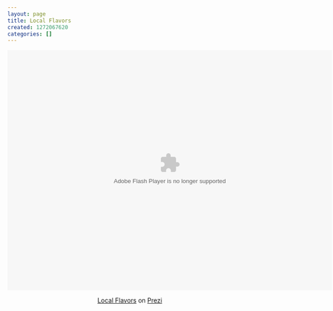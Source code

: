 ```yaml
---
layout: page
title: Local Flavors
created: 1272067620
categories: []
---
```

<div class="prezi-player"><style type="text/css" media="screen">.prezi-player { width: 550px; } .prezi-player-links { text-align: center; }</style><object id="prezi_xhqi6x-jrjpl" name="prezi_xhqi6x-jrjpl" classid="clsid:D27CDB6E-AE6D-11cf-96B8-444553540000" width="730" height="540"><param name="movie" value="http://prezi.com/bin/preziloader.swf"/><param name="allowfullscreen" value="true"/><param name="allowscriptaccess" value="always"/><param name="bgcolor" value="#ffffff"/><param name="flashvars" value="prezi_id=xhqi6x-jrjpl&amp;lock_to_path=0&amp;color=ffffff&amp;autoplay=no&amp;autohide_ctrls=0"/><embed id="preziEmbed_xhqi6x-jrjpl" name="preziEmbed_xhqi6x-jrjpl" src="http://prezi.com/bin/preziloader.swf" type="application/x-shockwave-flash" allowfullscreen="true" allowscriptaccess="always" width="730" height="540" bgcolor="#ffffff" flashvars="prezi_id=xhqi6x-jrjpl&amp;lock_to_path=0&amp;color=ffffff&amp;autoplay=no&amp;autohide_ctrls=0"></embed></object><div class="prezi-player-links"><p><a title="Recirculating Gift Certificates which support local business, build community and enhance neighborhood appeal and local flavor." href="http://prezi.com/xhqi6x-jrjpl/local-flavors/">Local Flavors</a> on <a href="http://prezi.com">Prezi</a></p></div></div>
